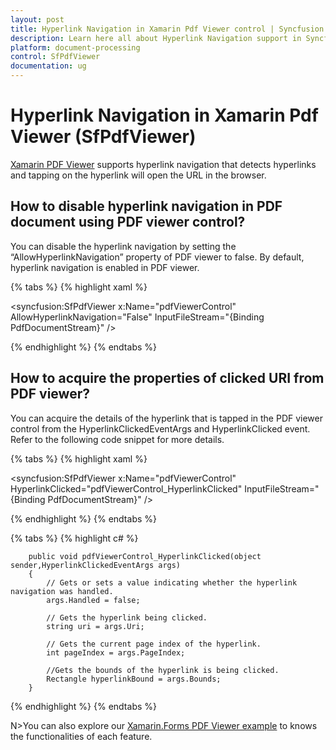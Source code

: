 ```yaml
---
layout: post
title: Hyperlink Navigation in Xamarin Pdf Viewer control | Syncfusion
description: Learn here all about Hyperlink Navigation support in Syncfusion<sup>®</sup> Xamarin Pdf Viewer (SfPdfViewer) control and more.
platform: document-processing
control: SfPdfViewer
documentation: ug
---
```


# Hyperlink Navigation in Xamarin Pdf Viewer (SfPdfViewer)

[Xamarin PDF Viewer](https://www.syncfusion.com/xamarin-ui-controls/xamarin-pdf-viewer) supports hyperlink navigation that detects hyperlinks and tapping on the hyperlink will open the URL in the browser.


## How to disable hyperlink navigation in PDF document using PDF viewer control?

You can disable the hyperlink navigation by setting the “AllowHyperlinkNavigation” property of PDF viewer to false. By default, hyperlink navigation is enabled in PDF viewer.

{% tabs %}
{% highlight xaml %}

<syncfusion:SfPdfViewer x:Name="pdfViewerControl" AllowHyperlinkNavigation="False" InputFileStream="{Binding PdfDocumentStream}" />

{% endhighlight %}
{% endtabs %}

## How to acquire the properties of clicked URI from PDF viewer?

You can acquire the details of the hyperlink that is tapped in the PDF viewer control from the HyperlinkClickedEventArgs and HyperlinkClicked event. Refer to the following code snippet for more details.

{% tabs %}
{% highlight xaml %}

<syncfusion:SfPdfViewer x:Name="pdfViewerControl" HyperlinkClicked="pdfViewerControl_HyperlinkClicked"  InputFileStream="{Binding PdfDocumentStream}" />

{% endhighlight %}
{% endtabs %}

{% tabs %}
{% highlight c# %}

        public void pdfViewerControl_HyperlinkClicked(object sender,HyperlinkClickedEventArgs args)
        {
            // Gets or sets a value indicating whether the hyperlink navigation was handled.
            args.Handled = false;

            // Gets the hyperlink being clicked.
            string uri = args.Uri;

            // Gets the current page index of the hyperlink.
            int pageIndex = args.PageIndex;

            //Gets the bounds of the hyperlink is being clicked.
            Rectangle hyperlinkBound = args.Bounds;
        }


{% endhighlight %}
{% endtabs %}

N>You can also explore our [Xamarin.Forms PDF Viewer example](https://github.com/syncfusion/xamarin-demos/tree/master/Forms/PdfViewer) to knows the functionalities of each feature.
